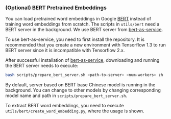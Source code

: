 
### (Optional) BERT Pretrained Embeddings

You can load pretrained word embeddings in Google [BERT](https://github.com/google-research/bert#pre-trained-models) instead of training word embeddings from scratch. The scripts in `utils/bert` need a BERT server in the background. We use BERT server from [bert-as-service](https://github.com/hanxiao/bert-as-service).

To use bert-as-service, you need to first install the repository. It is recommended that you create a new environment with Tensorflow 1.3 to run BERT server since it is incompatible with Tensorflow 2.x.

After successful installation of [bert-as-service](https://github.com/hanxiao/bert-as-service), downloading and running the BERT server needs to execute:

```bash
bash scripts/prepare_bert_server.sh <path-to-server> <num-workers> zh
```

By default, server based on BERT base Chinese model is running in the background. You can change to other models by changing corresponding model name and path in `scripts/prepare_bert_server.sh`.

To extract BERT word embeddings, you need to execute `utils/bert/create_word_embedding.py`, where the usage is shown.
